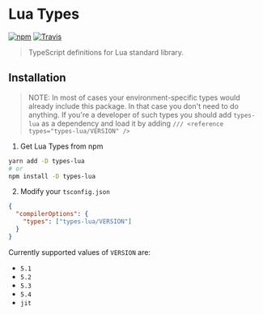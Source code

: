 # Lua Types

[![npm](https://img.shields.io/npm/v/types-lua.svg)](https://npmjs.com/package/types-lua)
[![Travis](https://img.shields.io/travis/ark120202/types-lua.svg)](https://travis-ci.org/ark120202/types-lua)

> TypeScript definitions for Lua standard library.

## Installation

> NOTE: In most of cases your environment-specific types would already include this package.
> In that case you don't need to do anything. If you're a developer of such types you should add
> `types-lua` as a dependency and load it by adding `/// <reference types="types-lua/VERSION" />`

1. Get Lua Types from npm

```bash
yarn add -D types-lua
# or
npm install -D types-lua
```

2. Modify your `tsconfig.json`

```json
{
  "compilerOptions": {
    "types": ["types-lua/VERSION"]
  }
}
```

Currently supported values of `VERSION` are:

* `5.1`
* `5.2`
* `5.3`
* `5.4`
* `jit`
